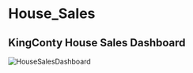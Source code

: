 # House_Sales
## KingConty House Sales Dashboard
![HouseSalesDashboard](https://github.com/Vasavi-github/House_Sales/assets/107137479/2e60574f-d3a9-49e2-bdde-430b90776e92)


